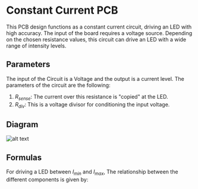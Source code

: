 # Constant Current PCB

This PCB design functions as a constant current circuit, driving an LED with high accuracy. The input of the board requires a voltage source. Depending on the chosen resistance values, this circuit can drive an LED with a wide range of intensity levels.


## Parameters

The input of the Circuit is a Voltage and the output is a current level. The parameters of the circuit are the following:

1. $R_{sense}$: The current over this resistance is "copied" at the LED. 
2. $R_{div}$: This is a voltage divisor for conditioning the input voltage.

## Diagram

![alt text](https://github.com/[username]/[reponame]/blob/[branch]/image.jpg?raw=true)

## Formulas

For driving a LED between $I_{min}$ and $I_{max}$, The relationship between the different components is given by:

$$ $$